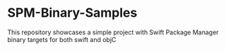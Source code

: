 # SPM-Binary-Samples
This repository showcases a simple project with Swift Package Manager binary targets for both swift and objC
